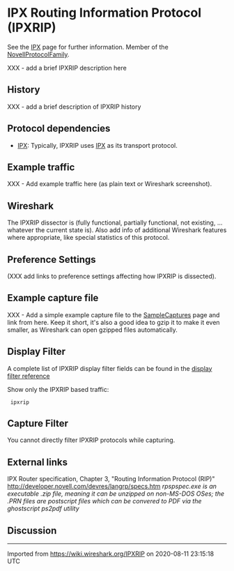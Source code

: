 # IPX Routing Information Protocol (IPXRIP)

See the [IPX](/IPX) page for further information. Member of the [NovellProtocolFamily](/NovellProtocolFamily).

XXX - add a brief IPXRIP description here

## History

XXX - add a brief description of IPXRIP history

## Protocol dependencies

  - [IPX](/IPX): Typically, IPXRIP uses [IPX](/IPX) as its transport protocol.

## Example traffic

XXX - Add example traffic here (as plain text or Wireshark screenshot).

## Wireshark

The IPXRIP dissector is (fully functional, partially functional, not existing, ... whatever the current state is). Also add info of additional Wireshark features where appropriate, like special statistics of this protocol.

## Preference Settings

(XXX add links to preference settings affecting how IPXRIP is dissected).

## Example capture file

XXX - Add a simple example capture file to the [SampleCaptures](/SampleCaptures) page and link from here. Keep it short, it's also a good idea to gzip it to make it even smaller, as Wireshark can open gzipped files automatically.

## Display Filter

A complete list of IPXRIP display filter fields can be found in the [display filter reference](http://www.wireshark.org/docs/dfref/i/ipxrip.html)

Show only the IPXRIP based traffic:

``` 
 ipxrip 
```

## Capture Filter

You cannot directly filter IPXRIP protocols while capturing.

## External links

IPX Router specification, Chapter 3, "Routing Information Protocol (RIP)" <http://developer.novell.com/devres/langrp/specs.htm> *rpspspec.exe is an executable .zip file, meaning it can be unzipped on non-MS-DOS OSes; the .PRN files are postscript files which can be convered to PDF via the ghostscript ps2pdf utility*

## Discussion

---

Imported from https://wiki.wireshark.org/IPXRIP on 2020-08-11 23:15:18 UTC
